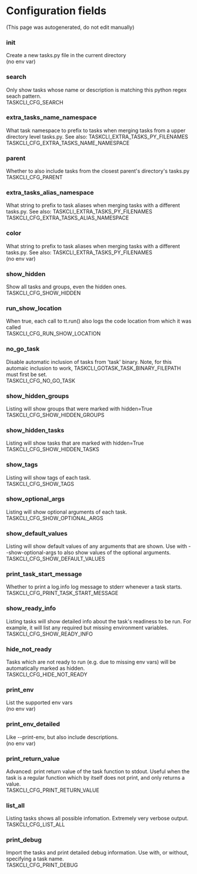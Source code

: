 # Configuration fields
(This page was autogenerated, do not edit manually)
### init
Create a new tasks.py file in the current directory  
(no env var)  

### search
Only show tasks whose name or description is matching this python regex seach pattern.  
TASKCLI_CFG_SEARCH  

### extra_tasks_name_namespace
What task namespace to prefix to tasks when merging tasks from a upper directory level tasks.py. See also: TASKCLI_EXTRA_TASKS_PY_FILENAMES  
TASKCLI_CFG_EXTRA_TASKS_NAME_NAMESPACE  

### parent
Whether to also include tasks from the closest parent's directory's tasks.py  
TASKCLI_CFG_PARENT  

### extra_tasks_alias_namespace
What string to prefix to task aliases when merging tasks with a different tasks.py. See also: TASKCLI_EXTRA_TASKS_PY_FILENAMES  
TASKCLI_CFG_EXTRA_TASKS_ALIAS_NAMESPACE  

### color
What string to prefix to task aliases when merging tasks with a different tasks.py. See also: TASKCLI_EXTRA_TASKS_PY_FILENAMES  
(no env var)  

### show_hidden
Show all tasks and groups, even the hidden ones.  
TASKCLI_CFG_SHOW_HIDDEN  

### run_show_location
When true, each call to tt.run() also logs the code location from which it was called  
TASKCLI_CFG_RUN_SHOW_LOCATION  

### no_go_task
Disable automatic inclusion of tasks from 'task' binary. Note, for this automaic inclusion to work, TASKCLI_GOTASK_TASK_BINARY_FILEPATH must first be set.  
TASKCLI_CFG_NO_GO_TASK  

### show_hidden_groups
Listing will show groups that were marked with hidden=True  
TASKCLI_CFG_SHOW_HIDDEN_GROUPS  

### show_hidden_tasks
Listing will show tasks that are marked with hidden=True  
TASKCLI_CFG_SHOW_HIDDEN_TASKS  

### show_tags
Listing will show tags of each task.  
TASKCLI_CFG_SHOW_TAGS  

### show_optional_args
Listing will show optional arguments of each task.  
TASKCLI_CFG_SHOW_OPTIONAL_ARGS  

### show_default_values
Listing will show default values of any arguments that are shown. Use with --show-optional-args to also show values of the optional arguments.  
TASKCLI_CFG_SHOW_DEFAULT_VALUES  

### print_task_start_message
Whether to print a log.info log message to stderr whenever a task starts.  
TASKCLI_CFG_PRINT_TASK_START_MESSAGE  

### show_ready_info
Listing tasks will show detailed info about the task's readiness to be run. For example, it will list any required but missing environment variables.   
TASKCLI_CFG_SHOW_READY_INFO  

### hide_not_ready
Tasks which are not ready to run (e.g. due to missing env vars) will be automatically marked as hidden.  
TASKCLI_CFG_HIDE_NOT_READY  

### print_env
List the supported env vars  
(no env var)  

### print_env_detailed
Like --print-env, but also include descriptions.  
(no env var)  

### print_return_value
Advanced: print return value of the task function to stdout. Useful when the task is a regular function which by itself does not print, and only returns a value.  
TASKCLI_CFG_PRINT_RETURN_VALUE  

### list_all
Listing tasks shows all possible infomation. Extremely very verbose output.  
TASKCLI_CFG_LIST_ALL  

### print_debug
Import the tasks and print detailed debug information. Use with, or without, specifying a task name.  
TASKCLI_CFG_PRINT_DEBUG  

